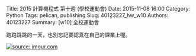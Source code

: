 Title: 2015 計算機程式 第十週 (學校運動會)
Date: 2015-11-08 16:00
Category: Python
Tags: pelican, publishing
Slug: 40123227_hw_w10
Authors: 40123227
Summary:  [w10]  全校運動會




 
跑跑跳跳的一天，也別忘記要認真在自己的課業上喔。

<a href="http://imgur.com/guBDGR7"><img src="http://i.imgur.com/guBDGR7.jpg" title="source: imgur.com" />



